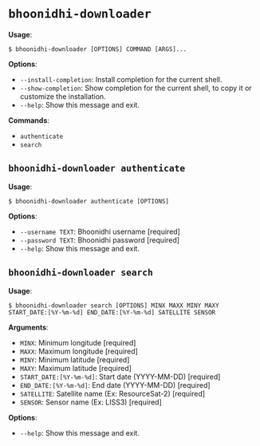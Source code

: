 # `bhoonidhi-downloader`

**Usage**:

```console
$ bhoonidhi-downloader [OPTIONS] COMMAND [ARGS]...
```

**Options**:

* `--install-completion`: Install completion for the current shell.
* `--show-completion`: Show completion for the current shell, to copy it or customize the installation.
* `--help`: Show this message and exit.

**Commands**:

* `authenticate`
* `search`

## `bhoonidhi-downloader authenticate`

**Usage**:

```console
$ bhoonidhi-downloader authenticate [OPTIONS]
```

**Options**:

* `--username TEXT`: Bhoonidhi username  [required]
* `--password TEXT`: Bhoonidhi password  [required]
* `--help`: Show this message and exit.

## `bhoonidhi-downloader search`

**Usage**:

```console
$ bhoonidhi-downloader search [OPTIONS] MINX MAXX MINY MAXY START_DATE:[%Y-%m-%d] END_DATE:[%Y-%m-%d] SATELLITE SENSOR
```

**Arguments**:

* `MINX`: Minimum longitude  [required]
* `MAXX`: Maximum longitude  [required]
* `MINY`: Minimum latitude  [required]
* `MAXY`: Maximum latitude  [required]
* `START_DATE:[%Y-%m-%d]`: Start date (YYYY-MM-DD)  [required]
* `END_DATE:[%Y-%m-%d]`: End date (YYYY-MM-DD)  [required]
* `SATELLITE`: Satellite name (Ex: ResourceSat-2)  [required]
* `SENSOR`: Sensor name (Ex: LISS3)  [required]

**Options**:

* `--help`: Show this message and exit.
